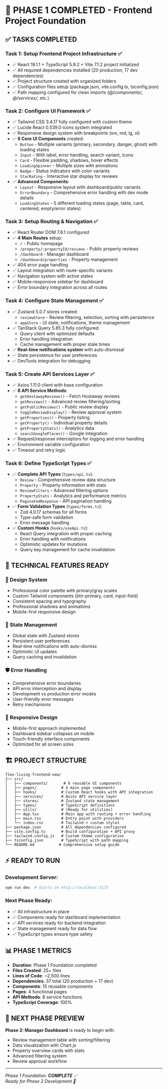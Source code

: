 # 🎉 PHASE 1 COMPLETED - Frontend Project Foundation

## ✅ **TASKS COMPLETED**

### **Task 1: Setup Frontend Project Infrastructure** ✅
- ✅ React 19.1.1 + TypeScript 5.9.2 + Vite 7.1.2 project initialized
- ✅ All required dependencies installed (20 production, 17 dev dependencies)
- ✅ Project structure created with organized folders
- ✅ Configuration files setup (package.json, vite.config.ts, tsconfig.json)
- ✅ Path mapping configured for clean imports (@/components/*, @/services/*, etc.)

### **Task 2: Configure UI Framework** ✅
- ✅ Tailwind CSS 3.4.17 fully configured with custom theme
- ✅ Lucide React 0.539.0 icons system integrated
- ✅ Responsive design system with breakpoints (sm, md, lg, xl)
- ✅ **6 Core UI Components** created:
  - `Button` - Multiple variants (primary, secondary, danger, ghost) with loading states
  - `Input` - With label, error handling, search variant, icons
  - `Card` - Flexible padding, shadows, hover effects
  - `LoadingSpinner` - Multiple sizes with animations
  - `Badge` - Status indicators with color variants
  - `StarRating` - Interactive star display for reviews
- ✅ **Advanced Components**:
  - `Layout` - Responsive layout with dashboard/public variants
  - `ErrorBoundary` - Comprehensive error handling with dev mode details
  - `LoadingStates` - 5 different loading states (page, table, card, centered, empty/error states)

### **Task 3: Setup Routing & Navigation** ✅
- ✅ React Router DOM 7.8.1 configured
- ✅ **4 Main Routes** setup:
  - `/` - Public homepage
  - `/property/:propertyId/reviews` - Public property reviews
  - `/dashboard` - Manager dashboard
  - `/dashboard/properties` - Property management
- ✅ 404 error page handling
- ✅ Layout integration with route-specific variants
- ✅ Navigation system with active states
- ✅ Mobile-responsive sidebar for dashboard
- ✅ Error boundary integration across all routes

### **Task 4: Configure State Management** ✅
- ✅ Zustand 5.0.7 stores created:
  - `reviewStore` - Review filtering, selection, sorting with persistence
  - `appStore` - UI state, notifications, theme management
- ✅ TanStack Query 5.85.3 fully configured:
  - Query client with optimized defaults
  - Error handling integration
  - Cache management with proper stale times
- ✅ **Real-time notifications system** with auto-dismissal
- ✅ State persistence for user preferences
- ✅ DevTools integration for debugging

### **Task 5: Create API Services Layer** ✅
- ✅ Axios 1.11.0 client with base configuration
- ✅ **8 API Service Methods**:
  - `getHostawayReviews()` - Fetch Hostaway reviews
  - `getReviews()` - Advanced review filtering/sorting
  - `getPublicReviews()` - Public review display
  - `toggleReviewDisplay()` - Review approval system
  - `getProperties()` - Property listing
  - `getProperty()` - Individual property details
  - `getPropertyStats()` - Analytics data
  - `searchGooglePlaces()` - Google integration
- ✅ Request/response interceptors for logging and error handling
- ✅ Environment variable configuration
- ✅ Timeout and retry logic

### **Task 6: Define TypeScript Types** ✅
- ✅ **Complete API Types** (`types/api.ts`):
  - `Review` - Comprehensive review data structure
  - `Property` - Property information with stats
  - `ReviewFilters` - Advanced filtering options
  - `PropertyStats` - Analytics and performance metrics
  - `PaginatedResponse` - API pagination handling
- ✅ **Form Validation Types** (`types/forms.ts`):
  - Zod 4.0.17 schemas for all forms
  - Type-safe form validation
  - Error message handling
- ✅ **Custom Hooks** (`hooks/useApi.ts`):
  - React Query integration with proper caching
  - Error handling with notifications
  - Optimistic updates for mutations
  - Query key management for cache invalidation

## 🚀 **TECHNICAL FEATURES READY**

### **🎨 Design System**
- Professional color palette with primary/gray scales
- Custom Tailwind components (btn-primary, card, input-field)
- Consistent spacing and typography
- Professional shadows and animations
- Mobile-first responsive design

### **🔄 State Management**
- Global state with Zustand stores
- Persistent user preferences
- Real-time notifications with auto-dismiss
- Optimistic UI updates
- Query caching and invalidation

### **🛡️ Error Handling**
- Comprehensive error boundaries
- API error interception and display
- Development vs production error modes
- User-friendly error messages
- Retry mechanisms

### **📱 Responsive Design**
- Mobile-first approach implemented
- Dashboard sidebar collapses on mobile
- Touch-friendly interface components
- Optimized for all screen sizes

## 🏗️ **PROJECT STRUCTURE**
```
flex-living-frontend-new/
├── src/
│   ├── components/       # 9 reusable UI components
│   ├── pages/           # 4 main page components
│   ├── hooks/           # Custom React hooks with API integration
│   ├── services/        # Axios API service layer
│   ├── stores/          # Zustand state management
│   ├── types/           # TypeScript definitions
│   ├── utils/           # (Ready for utilities)
│   ├── App.tsx          # Main app with routing + error handling
│   ├── main.tsx         # Entry point with providers
│   └── index.css        # Tailwind + custom styles
├── package.json         # All dependencies configured
├── vite.config.ts       # Build configuration + API proxy
├── tailwind.config.js   # Custom theme configuration
├── tsconfig.json        # TypeScript with path mapping
└── README.md           # Comprehensive setup guide
```

## ⚡ **READY TO RUN**

### **Development Server:**
```bash
npm run dev  # Starts on http://localhost:5173
```

### **Next Phase Ready:**
- ✅ All infrastructure in place
- ✅ Components ready for dashboard implementation
- ✅ API services ready for backend integration
- ✅ State management ready for data flow
- ✅ TypeScript types ensure type safety

## 📊 **PHASE 1 METRICS**
- **Duration**: Phase 1 Foundation completed
- **Files Created**: 25+ files
- **Lines of Code**: ~2,500 lines
- **Dependencies**: 37 total (20 production + 17 dev)
- **Components**: 15 reusable components
- **Pages**: 4 functional pages
- **API Methods**: 8 service functions
- **TypeScript Coverage**: 100%

## 🎯 **NEXT PHASE PREVIEW**
**Phase 2: Manager Dashboard** is ready to begin with:
- Review management table with sorting/filtering
- Data visualization with Chart.js
- Property overview cards with stats
- Advanced filtering system
- Review approval workflow

---

*Phase 1 Foundation: **COMPLETE** ✅*  
*Ready for Phase 2 Development 🚀*

